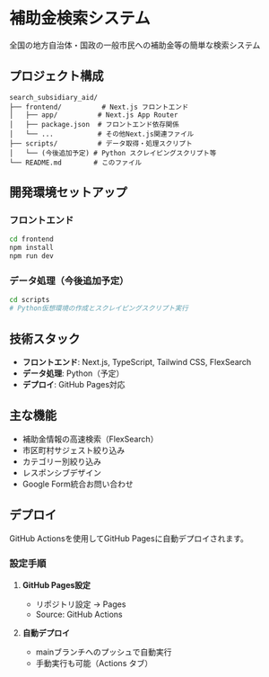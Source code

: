 # 補助金検索システム

全国の地方自治体・国政の一般市民への補助金等の簡単な検索システム

## プロジェクト構成

```
search_subsidiary_aid/
├── frontend/          # Next.js フロントエンド
│   ├── app/          # Next.js App Router
│   ├── package.json  # フロントエンド依存関係
│   └── ...           # その他Next.js関連ファイル
├── scripts/          # データ取得・処理スクリプト
│   └── (今後追加予定) # Python スクレイピングスクリプト等
└── README.md        # このファイル
```

## 開発環境セットアップ

### フロントエンド

```bash
cd frontend
npm install
npm run dev
```

### データ処理（今後追加予定）

```bash
cd scripts
# Python仮想環境の作成とスクレイピングスクリプト実行
```

## 技術スタック

- **フロントエンド**: Next.js, TypeScript, Tailwind CSS, FlexSearch
- **データ処理**: Python（予定）
- **デプロイ**: GitHub Pages対応

## 主な機能

- 補助金情報の高速検索（FlexSearch）
- 市区町村サジェスト絞り込み
- カテゴリー別絞り込み  
- レスポンシブデザイン
- Google Form統合お問い合わせ

## デプロイ

GitHub Actionsを使用してGitHub Pagesに自動デプロイされます。

### 設定手順

1. **GitHub Pages設定**
   - リポジトリ設定 → Pages
   - Source: GitHub Actions

2. **自動デプロイ**
   - mainブランチへのプッシュで自動実行
   - 手動実行も可能（Actions タブ）
